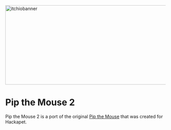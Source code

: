 <img width="656" height="250" alt="itchiobanner" src="https://github.com/user-attachments/assets/c845547a-87f9-48a4-a8b1-be3e39d281c8" />

# Pip the Mouse 2
Pip the Mouse 2 is a port of the original [Pip the Mouse](https://github.com/j4y-boi/pip-the-mouse) that was created for Hackapet.
